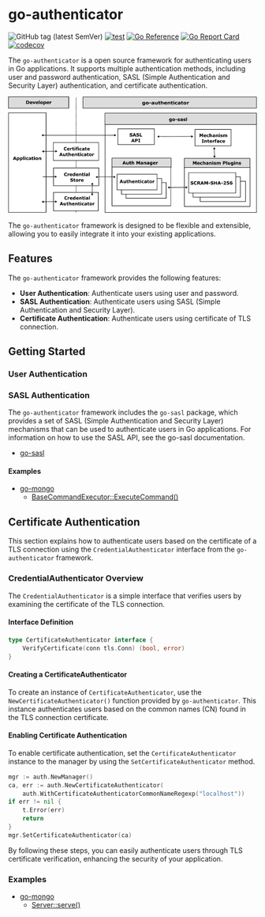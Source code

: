 # go-authenticator

![GitHub tag (latest SemVer)](https://img.shields.io/github/v/tag/cybergarage/go-authenticator)
[![test](https://github.com/cybergarage/go-authenticator/actions/workflows/make.yml/badge.svg)](https://github.com/cybergarage/go-authenticator/actions/workflows/make.yml)
[![Go Reference](https://pkg.go.dev/badge/github.com/cybergarage/go-authenticator.svg)](https://pkg.go.dev/github.com/cybergarage/go-authenticator)
 [![Go Report Card](https://img.shields.io/badge/go%20report-A%2B-brightgreen)](https://goreportcard.com/report/github.com/cybergarage/go-authenticator) 
 [![codecov](https://codecov.io/gh/cybergarage/go-authenticator/graph/badge.svg?token=OCU5V0H3OX)](https://codecov.io/gh/cybergarage/go-authenticator)


The `go-authenticator` is a open source framework for authenticating users in Go applications. It supports multiple authentication methods, including user and password authentication, SASL (Simple Authentication and Security Layer) authentication, and certificate authentication.

![](doc/img/framework.png)

The `go-authenticator` framework is designed to be flexible and extensible, allowing you to easily integrate it into your existing applications. 

## Features

The `go-authenticator` framework provides the following features:

- **User Authentication**: Authenticate users using user and password.
- **SASL Authentication**: Authenticate users using SASL (Simple Authentication and Security Layer).
- **Certificate Authentication**: Authenticate users using certificate of TLS connection.

## Getting Started

### User Authentication

### SASL Authentication

The `go-authenticator` framework includes the `go-sasl` package, which provides a set of SASL (Simple Authentication and Security Layer) mechanisms that can be used to authenticate users in Go applications. For information on how to use the SASL API, see the go-sasl documentation.

- [go-sasl](https://github.com/cybergarage/go-sasl)

#### Examples

- [go-mongo](https://github.com/cybergarage/go-mongo)
  - [BaseCommandExecutor::ExecuteCommand()](https://github.com/cybergarage/go-mongo/blob/master/mongo/command_base_executor.go)


## Certificate Authentication

This section explains how to authenticate users based on the certificate of a TLS connection using the `CredentialAuthenticator` interface from the `go-authenticator` framework.

### CredentialAuthenticator Overview

The `CredentialAuthenticator` is a simple interface that verifies users by examining the certificate of the TLS connection.

#### Interface Definition
```go
type CertificateAuthenticator interface {
	VerifyCertificate(conn tls.Conn) (bool, error)
}
```

#### Creating a CertificateAuthenticator

To create an instance of `CertificateAuthenticator`, use the `NewCertificateAuthenticator()` function provided by `go-authenticator`. This instance authenticates users based on the common names (CN) found in the TLS connection certificate.

#### Enabling Certificate Authentication

To enable certificate authentication, set the `CertificateAuthenticator` instance to the manager by using the `SetCertificateAuthenticator` method.

```go
mgr := auth.NewManager()
ca, err := auth.NewCertificateAuthenticator(
    auth.WithCertificateAuthenticatorCommonNameRegexp("localhost"))
if err != nil {
    t.Error(err)
    return
}
mgr.SetCertificateAuthenticator(ca)
```

By following these steps, you can easily authenticate users through TLS certificate verification, enhancing the security of your application.

### Examples

- [go-mongo](https://github.com/cybergarage/go-mongo)
  - [Server::serve()](https://github.com/cybergarage/go-mongo/blob/master/mongo/server.go)
